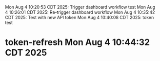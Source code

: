 Mon Aug  4 10:20:53 CDT 2025: Trigger dashboard workflow test
Mon Aug  4 10:26:01 CDT 2025: Re-trigger dashboard workflow
Mon Aug  4 10:35:42 CDT 2025: Test with new API token
Mon Aug  4 10:40:08 CDT 2025: token test
# token-refresh Mon Aug  4 10:44:32 CDT 2025
